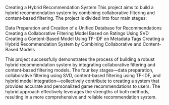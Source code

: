 Creating a Hybrid Recommendation System
This project aims to build a hybrid recommendation system by combining collaborative filtering and content-based filtering. The project is divided into four main stages:

Data Preparation and Creation of a Unified Database for Recommendations
Creating a Collaborative Filtering Model Based on Ratings Using SVD
Creating a Content-Based Model Using TF-IDF on Metadata Tags
Creating a Hybrid Recommendation System by Combining Collaborative and Content-Based Models

This project successfully demonstrates the process of building a robust hybrid recommendation system by integrating collaborative filtering and content-based filtering models. The four key stages—data preparation, collaborative filtering using SVD, content-based filtering using TF-IDF, and hybrid model integration—collectively contribute to creating a system that provides accurate and personalized game recommendations to users. The hybrid approach effectively leverages the strengths of both methods, resulting in a more comprehensive and reliable recommendation system.
